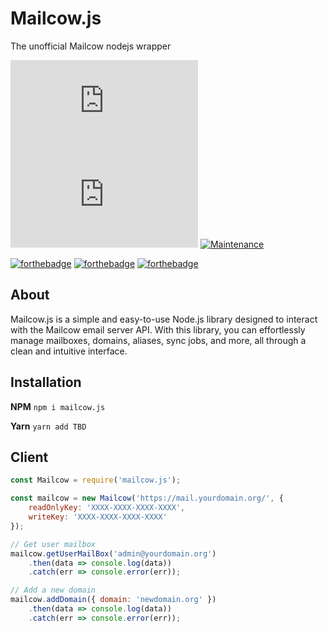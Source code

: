 # Mailcow.js
  
The unofficial Mailcow nodejs wrapper

[![GitHub issues](https://img.shields.io/github/issues/DopeDealers/Mailcow.js)](https://github.com/DopeDealers/Mailcow.js/issues)
[![GitHub license](https://img.shields.io/github/license/DopeDealers/Mailcow.js)](https://github.com/DopeDealers/Mailcow.js/blob/main/LICENSE)
[![Maintenance](https://img.shields.io/badge/Maintained%3F-yes-green.svg)](https://GitHub.com/DopeDealers/Mailcow.js/graphs/commit-activity) 

[![forthebadge](https://forthebadge.com/images/badges/made-with-javascript.svg)](https://forthebadge.com) [![forthebadge](https://forthebadge.com/images/badges/built-with-love.svg)](https://forthebadge.com) [![forthebadge](https://forthebadge.com/images/badges/uses-badges.svg)](https://forthebadge.com)

## About
Mailcow.js is a simple and easy-to-use Node.js library designed to interact with the Mailcow email server API. With this library, you can effortlessly manage mailboxes, domains, aliases, sync jobs, and more, all through a clean and intuitive interface.

## Installation

**NPM**
``npm i mailcow.js``

**Yarn**
``yarn add TBD``


## Client
```js
const Mailcow = require('mailcow.js');

const mailcow = new Mailcow('https://mail.yourdomain.org/', {
    readOnlyKey: 'XXXX-XXXX-XXXX-XXXX',
    writeKey: 'XXXX-XXXX-XXXX-XXXX'
});

// Get user mailbox
mailcow.getUserMailBox('admin@yourdomain.org')
    .then(data => console.log(data))
    .catch(err => console.error(err));

// Add a new domain
mailcow.addDomain({ domain: 'newdomain.org' })
    .then(data => console.log(data))
    .catch(err => console.error(err));

```
